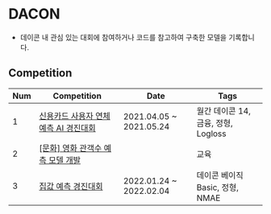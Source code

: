 # DACON
- 데이콘 내 관심 있는 대회에 참여하거나 코드를 참고하여 구축한 모델을 기록합니다.

## Competition

| Num  | Competition  | Date  | Tags  |
|---|---|---|---|
| 1 | [신용카드 사용자 연체 예측 AI 경진대회](https://dacon.io/competitions/official/235713/overview/description)  | 2021.04.05 ~ 2021.05.24  | 월간 데이콘 14, 금융, 정형, Logloss  |
| 2  |  [[문화] 영화 관객수 예측 모델 개발](https://dacon.io/competitions/open/235536/overview/description) |   | 교육  |
| 3  | [집값 예측 경진대회](https://dacon.io/competitions/official/235869/overview/description)  | 2022.01.24 ~ 2022.02.04 |  데이콘 베이직 Basic, 정형, NMAE  |
